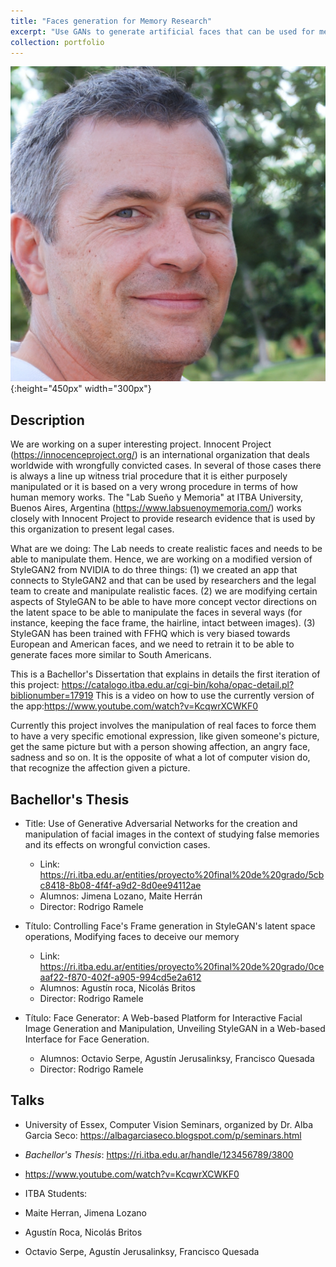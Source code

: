```yaml
---
title: "Faces generation for Memory Research"
excerpt: "Use GANs to generate artificial faces that can be used for memory research"
collection: portfolio
---
```


![Descriptor](/images/fakeface.jpeg){:height="450px" width="300px"}

## Description

We are working on a super interesting project.  Innocent Project (https://innocenceproject.org/) is an international organization that deals worldwide with wrongfully convicted cases.  In several of those cases there is always a line up witness trial procedure that it is either purposely manipulated or it is based on a very wrong procedure in terms of how human memory works.  The "Lab Sueño y Memoria" at ITBA University, Buenos Aires, Argentina (https://www.labsuenoymemoria.com/) works closely with Innocent Project to provide research evidence that is used by this organization to present legal cases.

What are we doing:  The Lab needs to create realistic faces and needs to be able to manipulate them.  Hence, we are working on a modified version of StyleGAN2 from NVIDIA to do three things: (1) we created an app that connects to StyleGAN2 and that can be used by researchers and the legal team to create and manipulate realistic faces. (2) we are modifying certain aspects of StyleGAN to be able to have more concept vector directions on the latent space to be able to manipulate the faces in several ways (for instance, keeping the face frame, the hairline, intact between images). (3) StyleGAN has been trained with FFHQ which is very biased towards European and American faces, and we need to retrain it to be able to generate faces more similar to South Americans.  

This is a Bachellor's Dissertation that explains in details the first iteration of this project: https://catalogo.itba.edu.ar/cgi-bin/koha/opac-detail.pl?biblionumber=17919
This is a video on how to use the currently version of the app:https://www.youtube.com/watch?v=KcqwrXCWKF0

Currently this project involves the manipulation of real faces to force them to have a very specific emotional expression, like given someone's picture, get the same picture but with a person showing affection, an angry face, sadness and so on.  It is the opposite of what a lot of computer vision do, that recognize the affection given a picture.

## Bachellor's Thesis

* Title: Use of Generative Adversarial Networks for the creation and manipulation of facial images in the context of studying false memories and its effects on wrongful conviction cases.
  * Link: https://ri.itba.edu.ar/entities/proyecto%20final%20de%20grado/5cbc8418-8b08-4f4f-a9d2-8d0ee94112ae
  * Alumnos: Jimena Lozano, Maite Herrán
  * Director: Rodrigo Ramele

* Título: Controlling Face's Frame generation in StyleGAN's latent space operations, Modifying faces to deceive our memory
  * Link: https://ri.itba.edu.ar/entities/proyecto%20final%20de%20grado/0ceaaf22-f870-402f-a905-994cd5e2a612
  * Alumnos: Agustín roca, Nicolás Britos
  * Director: Rodrigo Ramele

* Título: Face Generator: A Web-based Platform for Interactive Facial Image Generation and Manipulation, Unveiling StyleGAN in a Web-based Interface for Face Generation.
  * Alumnos: Octavio Serpe, Agustín Jerusalinksy, Francisco Quesada
  * Director: Rodrigo Ramele

## Talks

* University of Essex, Computer Vision Seminars, organized by Dr. Alba Garcia Seco:  https://albagarciaseco.blogspot.com/p/seminars.html
* *Bachellor's Thesis*: https://ri.itba.edu.ar/handle/123456789/3800
* https://www.youtube.com/watch?v=KcqwrXCWKF0

* ITBA Students: 
 * Maite Herran, Jimena Lozano
 * Agustín Roca, Nicolás Britos
 * Octavio Serpe, Agustín Jerusalinksy, Francisco Quesada








